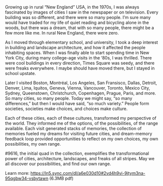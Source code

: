 Growing up in rural “New England” USA, in the 1970s, I was always fascinated by images of cities I saw in the newspaper or on television. Every building was so different, and there were so many people. I’m sure many would have traded for my life of quiet reading and bicycling alone in the woods, but there was a dream, that with so many people, there might be a few more like me. In rural New England, there were zero.

As I moved through elementary school, and university, I took a deep interest in building and landscape architecture, and how it affected the people inhabiting spaces. When I was finally able to start spending time in New York City, during many college-age visits in the ‘80s, I was thrilled. There were cool buildings in every direction, Times Square was seedy, and there were freaks everywhere. I maybe should have moved there, but I stayed in school upstate.

Later I visited Boston, Montréal, Los Angeles, San Fransisco, Dallas, Detroit, Denver, Lima, Iquitos, Geneva, Vienna, Vancouver, Toronto, Mexico City, Sydney, Queenstown, Christchurch, Copenhagen, Prague, Paris, and more. So many cities, so many people. Today we might say, “so many differences,” but then I would have said, “so much variety.” People form societies, societies make choices, and choices make culture. 

Each of these cities, each of these cultures, transformed my perspective of the world. They informed me of the options, of the possibilities, of the range available. Each visit generated stacks of memories, the collection of memories fueled my dreams for visiting future cities, and dream-memory feedback loop provided opportunities to reflect on my own choices, my own possibilities, my own range. 

#9616, the initial quad in the collection, exemplifies the transformational power of cities, architecture, landscapes, and freaks of all stripes. May we all discover our possibilities, and find our own range. 

Learn more: https://ln5.sync.com/dl/a6e030d10#2vd4h9vi-9jtym3na-95qgbw34-vsbytawn (6.3MB pdf)
